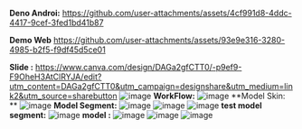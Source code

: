 
**Deno Androi:**
https://github.com/user-attachments/assets/4cf991d8-4ddc-4417-9cef-3fed1bd41b87


**Demo Web**
https://github.com/user-attachments/assets/93e9e316-3280-4985-b2f5-f9df45d5ce01

**Slide :** https://www.canva.com/design/DAGa2gfCTT0/-p9ef9-F9OheH3AtClRYJA/edit?utm_content=DAGa2gfCTT0&utm_campaign=designshare&utm_medium=link2&utm_source=sharebutton
![image](https://github.com/user-attachments/assets/9bc341ea-8da4-447a-a6af-0d551f1ecb65)
**WorkFlow:** ![image](https://github.com/user-attachments/assets/2c262575-9574-400e-b173-31999ab4a5e4)
**Model Skin: ** ![image](https://github.com/user-attachments/assets/2e6b7a69-0407-494e-999b-46fa5bef96ce)
**Model Segment:** ![image](https://github.com/user-attachments/assets/0ee3da6a-b063-4f88-aed8-0bc800763fa9)
![image](https://github.com/user-attachments/assets/d7fbff59-495f-4356-8d5c-2cb1018b270e)
![image](https://github.com/user-attachments/assets/f37275d0-a963-45e5-8ca3-42954df671af)
**test model segment:** ![image](https://github.com/user-attachments/assets/2088e682-7c1a-4e9d-819e-85069a33659a)
**model :** ![image](https://github.com/user-attachments/assets/bafe1e9c-a42f-4fb9-afd5-7d6e3f448f24)
![image](https://github.com/user-attachments/assets/9bdcbc91-2c27-469b-8058-4911be7935ae)
![image](https://github.com/user-attachments/assets/2eef1cd0-32d5-4079-baba-cf56b9767e4d)
